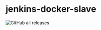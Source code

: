 # jenkins-docker-slave
![GitHub all releases](https://img.shields.io/github/downloads/rocc-jenkins/jenkins-docker-slave/total)
